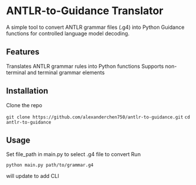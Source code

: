 # ANTLR-to-Guidance Translator

A simple tool to convert ANTLR grammar files (.g4) into Python Guidance functions for controlled language model decoding.

## Features
  Translates ANTLR grammar rules into Python functions
  Supports non-terminal and terminal grammar elements

## Installation
Clone the repo

`git clone https://github.com/alexanderchen750/antlr-to-guidance.git`
`cd antlr-to-guidance`

## Usage
Set file_path in main.py to select .g4 file to convert
Run

`python main.py path/to/grammar.g4`

will update to add CLI
  
